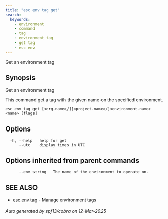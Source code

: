 ```yaml
---
title: "esc env tag get"
search:
  keywords:
    - environment
    - command
    - tag
    - environment tag
    - get tag
    - esc env
---
```


Get an environment tag

## Synopsis

Get an environment tag

This command get a tag with the given name on the specified environment.

```
esc env tag get [<org-name>/][<project-name>/]<environment-name> <name> [flags]
```

## Options

```
  -h, --help   help for get
      --utc    display times in UTC
```

## Options inherited from parent commands

```
      --env string   The name of the environment to operate on.
```

## SEE ALSO

* [esc env tag](/docs/esc/cli/commands/esc_env_tag/)	 - Manage environment tags

###### Auto generated by spf13/cobra on 12-Mar-2025
